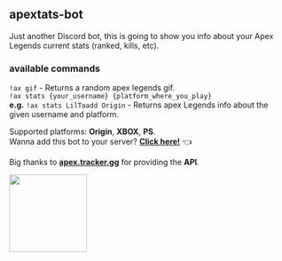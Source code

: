 ## apextats-bot
Just another Discord bot, this is going to show you info about your Apex Legends current stats (ranked, kills, etc).

### available commands
`!ax gif` - Returns a random apex legends gif. <br/>
`!ax stats {your_username} {platform_where_you_play}` <br/>
<b>e.g.</b> `!ax stats LilToadd Origin` - Returns apex Legends info about the given username and platform.


Supported platforms: <b>Origin</b>, <b>XBOX</b>, <b>PS</b>. <br/>
Wanna add this bot to your server? <b>[Click here!](https://discordapp.com/oauth2/authorize?client_id=682345738000269427&scope=bot&permissions=8)</b> :point_left:

Big thanks to <b>[apex.tracker.gg](https://apex.tracker.gg/)</b> for providing the <b>API</b>. <br/>

<img src="https://lh3.googleusercontent.com/proxy/G3BE4dszx8hYRnU-UB42elycDPEHzp39PiEGT2XsPy-L3BI3y7AvZjg1L6sHUffsK3fxG63ZvyCN79Hcis8-8q41YCTZ-R4C_6OO0WQtOx2k" width="140">
